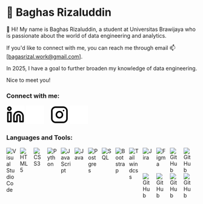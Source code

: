 # 🤖 Baghas Rizaluddin

<!--- 🔭 I’m currently studying in Universitas Brawijaya
- 🌱 An antusiast learner of data engineering-analytics and AI/ML
- 📫 How to reach me: bagasrizal.work@gmail.come -->

 🔭 Hi! My name is Baghas Rizaluddin, a student at Universitas Brawijaya who is passionate about the world of data engineering and analytics. 

If you'd like to connect with me, you can reach me through email 📫[bagasrizal.work@gmail.com].

In 2025, I have a goal to further broaden my knowledge of data engineering.

Nice to meet you!  

### Connect with me:

[![website](./img/linkedin-light.svg)](https://www.linkedin.com/in/baghas-rizaluddin-051049243#gh-light-mode-only)
[![website](./img/linkedin-dark.svg)](https://www.linkedin.com/in/baghas-rizaluddin-051049243#gh-dark-mode-only)
&nbsp;&nbsp;
[![website](./img/instagram-light.svg)](https://www.instagram.com/bagasdrizal?igsh=MW03OTEyeXllbXF5bg==#gh-light-mode-only)
[![website](./img/instagram-dark.svg)](https://www.instagram.com/bagasdrizal?igsh=MW03OTEyeXllbXF5bg==#gh-dark-mode-only)

### Languages and Tools:

<img align="left" alt="Visual Studio Code" width="26px" src="https://cdn.jsdelivr.net/gh/devicons/devicon/icons/vscode/vscode-original.svg" style="padding-right:10px;" />
<img align="left" alt="HTML5" width="26px" src="https://cdn.jsdelivr.net/gh/devicons/devicon/icons/html5/html5-original.svg" style="padding-right:10px;" />
<img align="left" alt="CSS3" width="26px" src="https://cdn.jsdelivr.net/gh/devicons/devicon/icons/css3/css3-original.svg" style="padding-right:10px;" />
<img align="left" alt="Python" width="26px" src="https://cdn.jsdelivr.net/gh/devicons/devicon@latest/icons/python/python-original.svg" style="padding-right:10px;" />
<img align="left" alt="JavaScript" width="26px" src="https://cdn.jsdelivr.net/gh/devicons/devicon/icons/javascript/javascript-original.svg" style="padding-right:10px;" />
<img align="left" alt="Java" width="26px" src="https://cdn.jsdelivr.net/gh/devicons/devicon@latest/icons/java/java-original.svg" style="padding-right:10px;" />
<img align="left" alt="Postgres" width="26px" src="https://cdn.jsdelivr.net/gh/devicons/devicon@latest/icons/postgresql/postgresql-original.svg" style="padding-right:10px;" />
<img align="left" alt="SQL" width="26px" src="https://cdn.jsdelivr.net/gh/devicons/devicon@latest/icons/azuresqldatabase/azuresqldatabase-original.svg" style="padding-right:10px;" />
<img align="left" alt="Bootstrap" width="26px" src="https://cdn.jsdelivr.net/gh/devicons/devicon@latest/icons/bootstrap/bootstrap-original.svg"style="padding-right:10px;" />
<img align="left" alt="Tailwindcss" width="26px" src="https://cdn.jsdelivr.net/gh/devicons/devicon@latest/icons/tailwindcss/tailwindcss-original.svg"style="padding-right:10px;" />
<img align="left" alt="Jira" width="26px" src="https://cdn.jsdelivr.net/gh/devicons/devicon@latest/icons/jira/jira-original.svg" style="padding-right:10px;" />
<img align="left" alt="Figma" width="26px" src="https://cdn.jsdelivr.net/gh/devicons/devicon@latest/icons/figma/figma-original.svg" style="padding-right:10px;" />
<img align="left" alt="GitHub" width="26px" src="https://user-images.githubusercontent.com/3369400/139447912-e0f43f33-6d9f-45f8-be46-2df5bbc91289.png" style="padding-right:10px;"/>
<img align="left" alt="GitHub" width="26px" src="https://img.icons8.com/?size=100&id=22813&format=png&color=000000" style="padding-right:10px;"/>
<img align="left" alt="GitHub" width="26px" src="https://img.icons8.com/?size=100&id=3sGOUDo9nJ4k&format=png&color=000000" style="padding-right:10px;"/>
<img align="left" alt="GitHub" width="26px" src="https://img.icons8.com/?size=100&id=9Kvi1p1F0tUo&format=png&color=000000" style="padding-right:10px;"/>
<img align="left" alt="GitHub" width="26px" src="https://img.icons8.com/?size=100&id=xSkewUSqtErH&format=png&color=000000" style="padding-right:10px;"/>
<img align="left" alt="GitHub" width="26px" src="https://img.icons8.com/?size=100&id=aR9CXyMagKIS&format=png&color=000000" style="padding-right:10px;"/>


<br/>
<br/>

---
